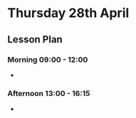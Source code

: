 # Thursday 28th April

## Lesson Plan

### Morning 09:00 - 12:00

+ 

### Afternoon 13:00 - 16:15

+ 
